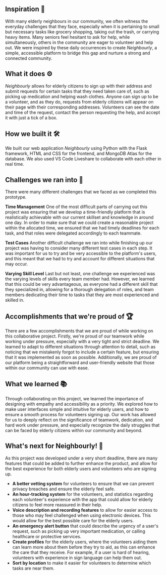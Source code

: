 ## Inspiration 🌟
With many elderly neighbours in our community, we often witness the everyday challenges that they face, especially when it is pertaining to small but necessary tasks like grocery shopping, taking out the trash, or carrying heavy items. Many seniors feel hesitant to ask for help, while simultaneously, others in the community are eager to volunteer and help out. We were inspired by these daily occurrences to create _Neighbourly_, a simple, accessible platform to bridge this gap and nurture a strong and connected community. 

## What it does ⚙️
_Neighbourly_ allows for elderly citizens to sign up with their address and submit requests for  certain tasks that they need taken care of, such as picking up medication and helping wash clothes. Anyone can sign up to be a volunteer, and as they do, requests from elderly citizens will appear on their page with their corresponding addresses. Volunteers can see the date and time of the request, contact the person requesting the help, and accept it with just a tick of a box. 

## How we built it 🛠️
We built our web application _Neighbourly_ using Python with the Flask framework, HTML and CSS for the frontend, and MongoDB Atlas for the database. We also used VS Code Liveshare to collaborate with each other in real time.

## Challenges we ran into 🧱
There were many different challenges that we faced as we completed this prototype. 

**Time Management**
One of the most difficult parts of carrying out this project was ensuring that we develop a time-friendly platform that is realistically achievable with our current skillset and knowledge in around one day. In order to make sure that we could create a reasonable project within the allocated time, we ensured that we had timely deadlines for each task, and that roles were delegated accordingly to each teammate. 

**Test Cases**
Another difficult challenge we ran into while finishing up our project was having to consider many different test cases in each step. It was important for us to try and be very accessible to the platform's users, and this meant that we had to try and account for different situations that may occur. 

**Varying Skill Level**
Last but not least, one challenge we experienced was the varying levels of skills every team member had. However, we learned that this could be very advantageous, as everyone had a different skill that they specialized in, allowing for a thorough delegation of roles, and team members dedicating their time to tasks that they are most experienced and skilled in. 
 
## Accomplishments that we're proud of 🏆
There are a few accomplishments that we are proud of while working on this collaborative project. Firstly, we're proud of our teamwork while working under pressure, especially with a very tight and strict deadline. We learned to adapt to different situations through attention to detail, such as noticing that we mistakenly forgot to include a certain feature, but ensuring that it was implemented as soon as possible. Additionally, we are proud of our platform being a straightforward and user-friendly website that those within our community can use with ease. 

## What we learned 📚
Through collaborating on this project, we learned the importance of designing with empathy and accessibility as a priority. We explored how to make user interfaces simple and intuitive for elderly users, and how to ensure a smooth process for volunteers signing up. Our work has allowed for us to deeply reflect on the significance of teamwork, dedication, and hard work under pressure, and especially recognize the daily struggles that can be faced by elderly citizens within our community and beyond. 

## What's next for Neighbourly! 🚀
As this project was developed under a very short deadline, there are many features that could be added to further enhance the product, and allow for the best experience for both elderly users and volunteers who are signing up. 
- **A better vetting system** for volunteers to ensure that we can prevent privacy breaches and ensure the elderly feel safe.
- **An hour-tracking system** for the volunteers, and statistics regarding each volunteer's experience with the app that could allow for elderly citizens to feel more reassured in their help. 
- **Voice description and recording features** to allow for easier access to those who may feel challenged when using electronic devices.  This would allow for the best possible care for the elderly users.
- **An emergency alert button** that could describe the urgency of a user's request, such as picking up very important medication, or calling healthcare or protective services. 
- **Create profiles** for the elderly users, where the volunteers aiding them can learn more about them before they try to aid, as this can enhance the care that they receive. For example, if a user is hard of hearing, volunteers with experience in sign language can help them out. 
- **Sort by location** to make it easier for volunteers to determine which tasks are near them.
